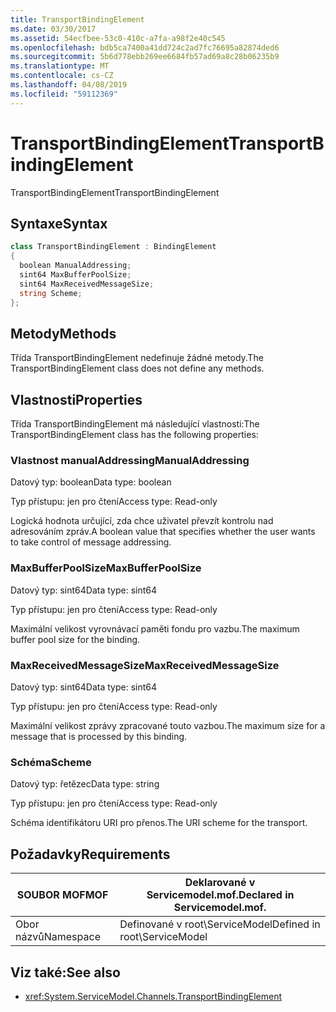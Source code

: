 ```yaml
---
title: TransportBindingElement
ms.date: 03/30/2017
ms.assetid: 54ecfbee-53c0-410c-a7fa-a98f2e40c545
ms.openlocfilehash: bdb5ca7400a41dd724c2ad7fc76695a82874ded6
ms.sourcegitcommit: 5b6d778ebb269ee6684fb57ad69a8c28b06235b9
ms.translationtype: MT
ms.contentlocale: cs-CZ
ms.lasthandoff: 04/08/2019
ms.locfileid: "59112369"
---
```

# <a name="transportbindingelement"></a><span data-ttu-id="7eb1a-102">TransportBindingElement</span><span class="sxs-lookup"><span data-stu-id="7eb1a-102">TransportBindingElement</span></span>
<span data-ttu-id="7eb1a-103">TransportBindingElement</span><span class="sxs-lookup"><span data-stu-id="7eb1a-103">TransportBindingElement</span></span>  
  
## <a name="syntax"></a><span data-ttu-id="7eb1a-104">Syntaxe</span><span class="sxs-lookup"><span data-stu-id="7eb1a-104">Syntax</span></span>  
  
```csharp
class TransportBindingElement : BindingElement  
{  
  boolean ManualAddressing;  
  sint64 MaxBufferPoolSize;  
  sint64 MaxReceivedMessageSize;  
  string Scheme;  
};  
```  
  
## <a name="methods"></a><span data-ttu-id="7eb1a-105">Metody</span><span class="sxs-lookup"><span data-stu-id="7eb1a-105">Methods</span></span>  
 <span data-ttu-id="7eb1a-106">Třída TransportBindingElement nedefinuje žádné metody.</span><span class="sxs-lookup"><span data-stu-id="7eb1a-106">The TransportBindingElement class does not define any methods.</span></span>  
  
## <a name="properties"></a><span data-ttu-id="7eb1a-107">Vlastnosti</span><span class="sxs-lookup"><span data-stu-id="7eb1a-107">Properties</span></span>  
 <span data-ttu-id="7eb1a-108">Třída TransportBindingElement má následující vlastnosti:</span><span class="sxs-lookup"><span data-stu-id="7eb1a-108">The TransportBindingElement class has the following properties:</span></span>  
  
### <a name="manualaddressing"></a><span data-ttu-id="7eb1a-109">Vlastnost manualAddressing</span><span class="sxs-lookup"><span data-stu-id="7eb1a-109">ManualAddressing</span></span>  
 <span data-ttu-id="7eb1a-110">Datový typ: boolean</span><span class="sxs-lookup"><span data-stu-id="7eb1a-110">Data type: boolean</span></span>  
  
 <span data-ttu-id="7eb1a-111">Typ přístupu: jen pro čtení</span><span class="sxs-lookup"><span data-stu-id="7eb1a-111">Access type: Read-only</span></span>  
  
 <span data-ttu-id="7eb1a-112">Logická hodnota určující, zda chce uživatel převzít kontrolu nad adresováním zpráv.</span><span class="sxs-lookup"><span data-stu-id="7eb1a-112">A boolean value that specifies whether the user wants to take control of message addressing.</span></span>  
  
### <a name="maxbufferpoolsize"></a><span data-ttu-id="7eb1a-113">MaxBufferPoolSize</span><span class="sxs-lookup"><span data-stu-id="7eb1a-113">MaxBufferPoolSize</span></span>  
 <span data-ttu-id="7eb1a-114">Datový typ: sint64</span><span class="sxs-lookup"><span data-stu-id="7eb1a-114">Data type: sint64</span></span>  
  
 <span data-ttu-id="7eb1a-115">Typ přístupu: jen pro čtení</span><span class="sxs-lookup"><span data-stu-id="7eb1a-115">Access type: Read-only</span></span>  
  
 <span data-ttu-id="7eb1a-116">Maximální velikost vyrovnávací paměti fondu pro vazbu.</span><span class="sxs-lookup"><span data-stu-id="7eb1a-116">The maximum buffer pool size for the binding.</span></span>  
  
### <a name="maxreceivedmessagesize"></a><span data-ttu-id="7eb1a-117">MaxReceivedMessageSize</span><span class="sxs-lookup"><span data-stu-id="7eb1a-117">MaxReceivedMessageSize</span></span>  
 <span data-ttu-id="7eb1a-118">Datový typ: sint64</span><span class="sxs-lookup"><span data-stu-id="7eb1a-118">Data type: sint64</span></span>  
  
 <span data-ttu-id="7eb1a-119">Typ přístupu: jen pro čtení</span><span class="sxs-lookup"><span data-stu-id="7eb1a-119">Access type: Read-only</span></span>  
  
 <span data-ttu-id="7eb1a-120">Maximální velikost zprávy zpracované touto vazbou.</span><span class="sxs-lookup"><span data-stu-id="7eb1a-120">The maximum size for a message that is processed by this binding.</span></span>  
  
### <a name="scheme"></a><span data-ttu-id="7eb1a-121">Schéma</span><span class="sxs-lookup"><span data-stu-id="7eb1a-121">Scheme</span></span>  
 <span data-ttu-id="7eb1a-122">Datový typ: řetězec</span><span class="sxs-lookup"><span data-stu-id="7eb1a-122">Data type: string</span></span>  
  
 <span data-ttu-id="7eb1a-123">Typ přístupu: jen pro čtení</span><span class="sxs-lookup"><span data-stu-id="7eb1a-123">Access type: Read-only</span></span>  
  
 <span data-ttu-id="7eb1a-124">Schéma identifikátoru URI pro přenos.</span><span class="sxs-lookup"><span data-stu-id="7eb1a-124">The URI scheme for the transport.</span></span>  
  
## <a name="requirements"></a><span data-ttu-id="7eb1a-125">Požadavky</span><span class="sxs-lookup"><span data-stu-id="7eb1a-125">Requirements</span></span>  
  
|<span data-ttu-id="7eb1a-126">SOUBOR MOF</span><span class="sxs-lookup"><span data-stu-id="7eb1a-126">MOF</span></span>|<span data-ttu-id="7eb1a-127">Deklarované v Servicemodel.mof.</span><span class="sxs-lookup"><span data-stu-id="7eb1a-127">Declared in Servicemodel.mof.</span></span>|  
|---------|-----------------------------------|  
|<span data-ttu-id="7eb1a-128">Obor názvů</span><span class="sxs-lookup"><span data-stu-id="7eb1a-128">Namespace</span></span>|<span data-ttu-id="7eb1a-129">Definované v root\ServiceModel</span><span class="sxs-lookup"><span data-stu-id="7eb1a-129">Defined in root\ServiceModel</span></span>|  
  
## <a name="see-also"></a><span data-ttu-id="7eb1a-130">Viz také:</span><span class="sxs-lookup"><span data-stu-id="7eb1a-130">See also</span></span>

- <xref:System.ServiceModel.Channels.TransportBindingElement>
